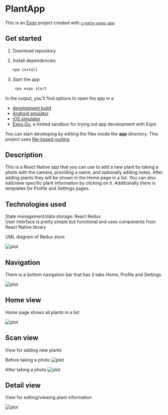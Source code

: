 # PlantApp

This is an [Expo](https://expo.dev) project created with [`create-expo-app`](https://www.npmjs.com/package/create-expo-app).

## Get started

1. Download repository

2. Install dependencies

   ```bash
   npm install
   ```

3. Start the app

   ```bash
    npx expo start
   ```

In the output, you'll find options to open the app in a

- [development build](https://docs.expo.dev/develop/development-builds/introduction/)
- [Android emulator](https://docs.expo.dev/workflow/android-studio-emulator/)
- [iOS simulator](https://docs.expo.dev/workflow/ios-simulator/)
- [Expo Go](https://expo.dev/go), a limited sandbox for trying out app development with Expo

You can start developing by editing the files inside the **app** directory. This project uses [file-based routing](https://docs.expo.dev/router/introduction).

## Description

This is a React Native app that you can use to add a new plant by taking a photo with the camera, providing a name, and optionally adding notes. After adding plants
they will be shown in the Home page in a list. You can also edit/view specific plant information by clicking on it. Additionally there is templates for Profile and
Settings pages. 

## Technologies used

State management/data storage: React Redux.<br/>
User interface is pretty simple but functional and uses components from React Native library

UML diagram of Redux store

![plot](./assets/images/uml.png)

## Navigation

There is a bottom navigation bar that has 3 tabs Home, Profile and Settings.

![plot](./assets/images/navigation.png)

## Home view

Home page shows all plants in a list

![plot](./assets/images/home.jpg)

## Scan view

View for adding new plants

Before taking a photo
![plot](./assets/images/add_2.jpg)

After taking a photo
![plot](./assets/images/add.jpg)

## Detail view

View for editing/viewing plant information

![plot](./assets/images/detail.jpg)
